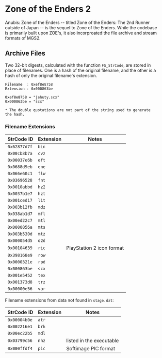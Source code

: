 # Zone of the Enders 2

Anubis: Zone of the Enders -- titled Zone of the Enders: The 2nd Runner outside of Japan -- is the sequel to Zone of the Enders. While the codebase is primarily built upon ZOE's, it also incorproated the file archive and stream formats of MGS2.

## Archive Files

Two 32-bit digests, calculated with the function ``FS_StrCode``, are stored in place of filenames. One is a hash of the original filename, and the other is a hash of only the original filename's extension.

```
Filename  : 0xef8e8758
Extension : 0x000863be

0xef8e8758 = "jehuty.scx"
0x000863be = "scx"

* The double quotations are not part of the string used to generate the hash.
```

### Filename Extensions

StrCode ID     | Extension | Notes
-------------- | --------- | -----
``0x62877d7f`` | ``bin``   |
``0x00cb3b7a`` | ``cvz``   |
``0x00037e6b`` | ``eft``   |
``0x0688d9eb`` | ``ene``   |
``0x066e60c1`` | ``flw``   |
``0x03696528`` | ``fnt``   |
``0x0010abbd`` | ``hz2``   |
``0x0037b1e7`` | ``hzt``   |
``0x001ced17`` | ``lit``   |
``0x003b12fb`` | ``mdz``   |
``0x038ab1d7`` | ``mfl``   |
``0x00ed22c7`` | ``mtl``   |
``0x0000856a`` | ``mts``   |
``0x003b530d`` | ``mtz``   |
``0x000054d5`` | ``o2d``   |
``0x00104639`` | ``ric``   | PlayStation 2 icon format
``0x398168e9`` | ``row``   |
``0x0000321e`` | ``rpd``   |
``0x000863be`` | ``scx``   |
``0x001e5452`` | ``tex``   |
``0x001373d8`` | ``trz``   |
``0x00000e56`` | ``var``   |

Filename extensions from data not found in ``stage.dat``:

StrCode ID     | Extension | Notes
-------------- | --------- | -----
``0x00004b0e`` | ``atr``   |
``0x002216e1`` | ``brk``   |
``0x00ec22b5`` | ``mdl``   |
``0x03799c56`` | ``nhz``   | listed in the executable
``0x000ffdf4`` | ``pic``   | Softimage PIC format

